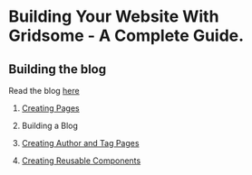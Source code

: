 # Building Your Website With Gridsome - A Complete Guide.

## Building the blog

Read the blog [here](https://stuffwelearned.com/blog/building-your-website-with-gridsome-a-complete-guide/#creating-author-and-tag-pages)

1) [Creating Pages](https://github.com/ShahrukhAhmed89/gridsome-tutorial/tree/Gridsome-Pages)

2) Building a Blog

3) [Creating Author and Tag Pages](https://github.com/ShahrukhAhmed89/gridsome-tutorial/tree/Creating-Author-and-Tag-Pages)

4) [Creating Reusable Components](https://github.com/ShahrukhAhmed89/gridsome-tutorial/tree/Creating-Reusable-Components)
